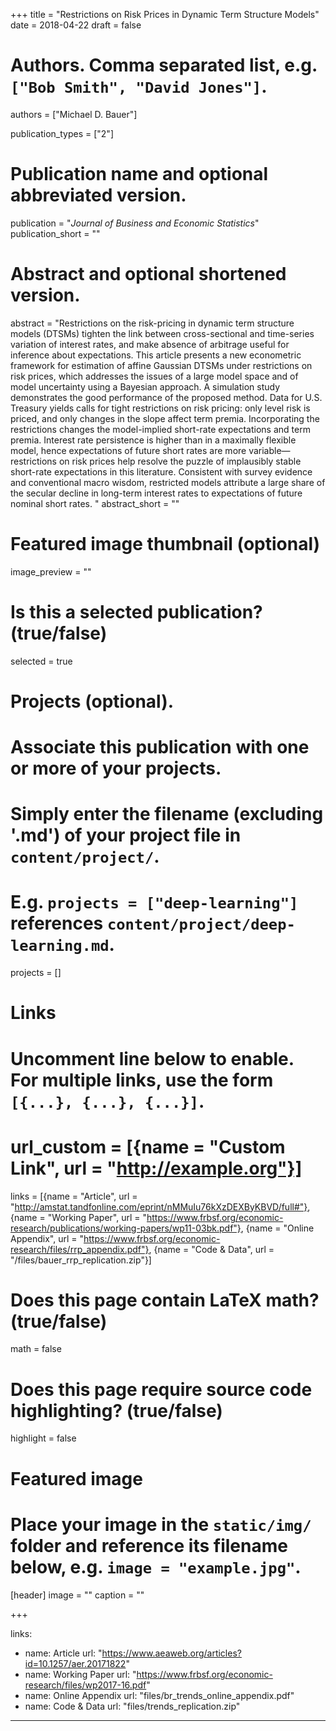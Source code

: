 +++
title = "Restrictions on Risk Prices in Dynamic Term Structure Models"
date = 2018-04-22
draft = false

# Authors. Comma separated list, e.g. `["Bob Smith", "David Jones"]`.
authors = ["Michael D. Bauer"]

publication_types = ["2"]

# Publication name and optional abbreviated version.
publication = "*Journal of Business and Economic Statistics*"
publication_short = ""

# Abstract and optional shortened version.
abstract = "Restrictions on the risk-pricing in dynamic term structure models (DTSMs) tighten the link between cross-sectional and time-series variation of interest rates, and make absence of arbitrage useful for inference about expectations. This article presents a new econometric framework for estimation of affine Gaussian DTSMs under restrictions on risk prices, which addresses the issues of a large model space and of model uncertainty using a Bayesian approach. A simulation study demonstrates the good performance of the proposed method. Data for U.S. Treasury yields calls for tight restrictions on risk pricing: only level risk is priced, and only changes in the slope affect term premia. Incorporating the restrictions changes the model-implied short-rate expectations and term premia. Interest rate persistence is higher than in a maximally flexible model, hence expectations of future short rates are more variable—restrictions on risk prices help resolve the puzzle of implausibly stable short-rate expectations in this literature. Consistent with survey evidence and conventional macro wisdom, restricted models attribute a large share of the secular decline in long-term interest rates to expectations of future nominal short rates. "
abstract_short = ""

# Featured image thumbnail (optional)
image_preview = ""

# Is this a selected publication? (true/false)
selected = true

# Projects (optional).
#   Associate this publication with one or more of your projects.
#   Simply enter the filename (excluding '.md') of your project file in `content/project/`.
#   E.g. `projects = ["deep-learning"]` references `content/project/deep-learning.md`.
projects = []

# Links
#   Uncomment line below to enable. For multiple links, use the form `[{...}, {...}, {...}]`.
# url_custom = [{name = "Custom Link", url = "http://example.org"}]
links = [{name = "Article", url = "http://amstat.tandfonline.com/eprint/nMMuIu76kXzDEXByKBVD/full#"},
{name = "Working Paper", url = "https://www.frbsf.org/economic-research/publications/working-papers/wp11-03bk.pdf"},
{name = "Online Appendix", url = "https://www.frbsf.org/economic-research/files/rrp_appendix.pdf"}, 
{name = "Code & Data", url = "/files/bauer_rrp_replication.zip"}]

# Does this page contain LaTeX math? (true/false)
math = false

# Does this page require source code highlighting? (true/false)
highlight = false

# Featured image
# Place your image in the `static/img/` folder and reference its filename below, e.g. `image = "example.jpg"`.
[header]
image = ""
caption = ""

+++

links:
- name: Article
  url: "https://www.aeaweb.org/articles?id=10.1257/aer.20171822"
- name: Working Paper
  url: "https://www.frbsf.org/economic-research/files/wp2017-16.pdf"
- name: Online Appendix
  url: "files/br_trends_online_appendix.pdf"
- name: Code & Data
  url: "files/trends_replication.zip"

---

